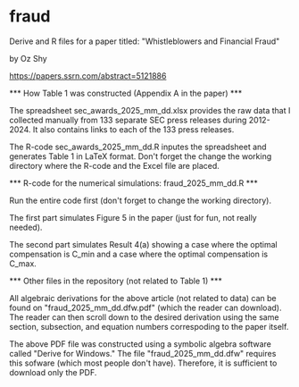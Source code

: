 # fraud
Derive and R files for a paper titled: "Whistleblowers and Financial Fraud"

by Oz Shy

https://papers.ssrn.com/abstract=5121886

*** How Table 1 was constructed (Appendix A in the paper) ***

The spreadsheet sec_awards_2025_mm_dd.xlsx provides the raw data that I collected manually from 133 separate SEC press releases during 2012-2024. It also contains links to each of the 133 press releases. 

The R-code sec_awards_2025_mm_dd.R inputes the spreadsheet and generates Table 1 in LaTeX format. Don't forget the change the working directory where the R-code and the Excel file are placed. 


*** R-code for the numerical simulations: fraud_2025_mm_dd.R ***

Run the entire code first (don't forget to change the working directory). 

The first part simulates Figure 5 in the paper (just for fun, not really needed). 

The second part simulates Result 4(a) showing a case where the optimal compensation is C_min and a case where the optimal compensation is C_max. 

*** Other files in the repository (not related to Table 1) ***

All algebraic derivations for the above article (not related to data) can be found on "fraud_2025_mm_dd.dfw.pdf" (which the reader can download). The reader can then scroll down to the desired derivation using the same section, subsection, and equation numbers correspoding to the paper itself.

The above PDF file was constructed using a symbolic algebra software called "Derive for Windows." The file "fraud_2025_mm_dd.dfw" requires this sofware (which most people don't have). Therefore, it is sufficient  to download only the PDF.



